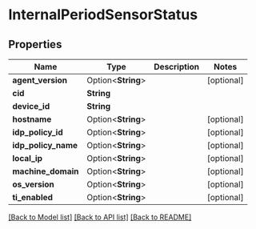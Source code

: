 # InternalPeriodSensorStatus

## Properties

Name | Type | Description | Notes
------------ | ------------- | ------------- | -------------
**agent_version** | Option<**String**> |  | [optional]
**cid** | **String** |  | 
**device_id** | **String** |  | 
**hostname** | Option<**String**> |  | [optional]
**idp_policy_id** | Option<**String**> |  | [optional]
**idp_policy_name** | Option<**String**> |  | [optional]
**local_ip** | Option<**String**> |  | [optional]
**machine_domain** | Option<**String**> |  | [optional]
**os_version** | Option<**String**> |  | [optional]
**ti_enabled** | Option<**String**> |  | [optional]

[[Back to Model list]](../README.md#documentation-for-models) [[Back to API list]](../README.md#documentation-for-api-endpoints) [[Back to README]](../README.md)



